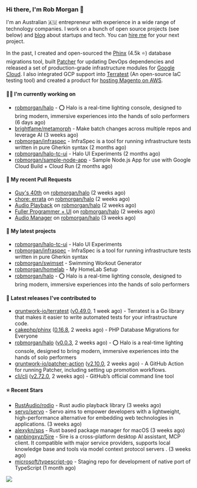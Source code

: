 ### Hi there, I'm Rob Morgan 👋

I'm an Australian 🇦🇺 entrepreneur with experience in a wide range of technology companies. I work on a bunch of
open source projects (see below) and [blog](https://robmorgan.id.au/) about startups and tech. You can [hire me](https://robmorgan.id.au/work-with-me/)
for your next project.

In the past, I created and open-sourced the [Phinx](https://github.com/cakephp/phinx) (4.5k ⭐️) database migrations tool, built [Patcher](https://blog.gruntwork.io/introducing-patcher-a-new-tool-for-keeping-infrastructure-code-up-to-date-e65b0c203b6b)
for updating DevOps dependencies and released a set of production-grade infrastructure modules for [Google Cloud](https://cloud.google.com/blog/products/devops-sre/deploying-a-production-grade-helm-release-on-gke-with-terraform).
I also integrated GCP support into [Terratest](https://github.com/gruntwork-io/terratest) (An open-source IaC testing tool) and created a product for [hosting Magento on AWS](https://github.com/magecloudkit/magecloudkit).

#### 👨‍💻 I'm currently working on

- [robmorgan/halo](https://github.com/robmorgan/halo) - ⭕️ Halo is a real-time lighting console, designed to bring modern, immersive experiences into the hands of solo performers (6 days ago)
- [brightfame/metamorph](https://github.com/brightfame/metamorph) - Make batch changes across multiple repos and leverage AI (3 weeks ago)
- [robmorgan/infraspec](https://github.com/robmorgan/infraspec) - InfraSpec is a tool for running infrastructure tests written in pure Gherkin syntax (2 months ago)
- [robmorgan/halo-tc-ui](https://github.com/robmorgan/halo-tc-ui) - Halo UI Experiments (2 months ago)
- [robmorgan/sample-node-app](https://github.com/robmorgan/sample-node-app) - Sample Node.js App for use with Google Cloud Build &#43; Cloud Run (2 months ago)

#### 🔨 My recent Pull Requests

- [Guy&#39;s 40th](https://github.com/robmorgan/halo/pull/26) on [robmorgan/halo](https://github.com/robmorgan/halo) (2 weeks ago)
- [chore: errata](https://github.com/robmorgan/halo/pull/25) on [robmorgan/halo](https://github.com/robmorgan/halo) (2 weeks ago)
- [Audio Playback](https://github.com/robmorgan/halo/pull/24) on [robmorgan/halo](https://github.com/robmorgan/halo) (2 weeks ago)
- [Fuller Programmer &#43; UI](https://github.com/robmorgan/halo/pull/22) on [robmorgan/halo](https://github.com/robmorgan/halo) (2 weeks ago)
- [Audio Manager](https://github.com/robmorgan/halo/pull/21) on [robmorgan/halo](https://github.com/robmorgan/halo) (3 weeks ago)

#### 🌱 My latest projects

- [robmorgan/halo-tc-ui](https://github.com/robmorgan/halo-tc-ui) - Halo UI Experiments
- [robmorgan/infraspec](https://github.com/robmorgan/infraspec) - InfraSpec is a tool for running infrastructure tests written in pure Gherkin syntax
- [robmorgan/swimset](https://github.com/robmorgan/swimset) - Swimming Workout Generator
- [robmorgan/homelab](https://github.com/robmorgan/homelab) - My HomeLab Setup
- [robmorgan/halo](https://github.com/robmorgan/halo) - ⭕️ Halo is a real-time lighting console, designed to bring modern, immersive experiences into the hands of solo performers

#### 🚀 Latest releases I've contributed to

- [gruntwork-io/terratest](https://github.com/gruntwork-io/terratest) ([v0.49.0](https://github.com/gruntwork-io/terratest/releases/tag/v0.49.0), 1 week ago) -  Terratest is a Go library that makes it easier to write automated tests for your infrastructure code.
- [cakephp/phinx](https://github.com/cakephp/phinx) ([0.16.8](https://github.com/cakephp/phinx/releases/tag/0.16.8), 2 weeks ago) - PHP Database Migrations for Everyone
- [robmorgan/halo](https://github.com/robmorgan/halo) ([v0.0.3](https://github.com/robmorgan/halo/releases/tag/v0.0.3), 2 weeks ago) - ⭕️ Halo is a real-time lighting console, designed to bring modern, immersive experiences into the hands of solo performers
- [gruntwork-io/patcher-action](https://github.com/gruntwork-io/patcher-action) ([v2.10.0](https://github.com/gruntwork-io/patcher-action/releases/tag/v2.10.0), 2 weeks ago) - A GitHub Action for running Patcher, including setting up promotion workflows.
- [cli/cli](https://github.com/cli/cli) ([v2.72.0](https://github.com/cli/cli/releases/tag/v2.72.0), 2 weeks ago) - GitHub’s official command line tool

#### ⭐ Recent Stars

- [RustAudio/rodio](https://github.com/RustAudio/rodio) - Rust audio playback library (3 weeks ago)
- [servo/servo](https://github.com/servo/servo) - Servo aims to empower developers with a lightweight, high-performance alternative for embedding web technologies in applications. (3 weeks ago)
- [alexykn/sps](https://github.com/alexykn/sps) - Rust based package manager for macOS (3 weeks ago)
- [nanbingxyz/5ire](https://github.com/nanbingxyz/5ire) - 5ire is a cross-platform desktop AI assistant, MCP client. It compatible with major service providers,  supports local knowledge base and  tools via model context protocol servers . (3 weeks ago)
- [microsoft/typescript-go](https://github.com/microsoft/typescript-go) - Staging repo for development of native port of TypeScript (1 month ago)

![](https://github-readme-stats.vercel.app/api?username=robmorgan&theme=vision-friendly-dark&hide_border=false&include_all_commits=true&count_private=true)
